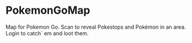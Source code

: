 # PokemonGoMap
Map for Pokemon Go. Scan to reveal Pokestops and Pokémon in an area. Login to catch´ em and loot them.

